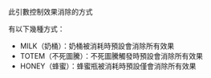此引數控制效果消除的方式

有以下幾種方式：

- MILK（奶桶）：奶桶被消耗時預設會消除所有效果
- TOTEM（不死圖騰）：不死圖騰觸發時預設會消除所有效果
- HONEY（蜂蜜）：蜂蜜瓶被消耗時預設僅會消除所有效果
